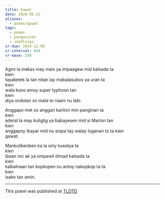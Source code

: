 ```yaml
---
title: Gawat
date: 2020-05-22
aliases:
  - poems/gawat
tags:
  - poems
  - pangasinan
  - seedlings
sr-due: 2024-12-09
sr-interval: 494
sr-ease: 250
---
```

Agmi la inekas may mais ya impaagew mid kalsada ta  
kien  
tayaketek la tan nitan lay mabalasubos ya uran ta  
kien  
wala kuno amoy super typhoon tan  
kien  
diya ondulan so mata to naani nu labi.  

Anggapo met so anggan kariton min panginan ta  
kien  
aderal la may kuliglig ya babayesen mid si Marlon tan  
kien  
anggapoy ibayar mid nu siopa tay walay luganan to ta kien  
gawat.  

Mankulibenben ka la siriy tuwalya ta  
kien  
ibaan mo ak ya ompawil dimad kalsada ta  
kien  
kalkalnaan tan kopkopen nu antoy nakopkop ta ta  
kien  
isako tan amin.  

---
This poem was published at [TLDTD](https://tldtd.org/poet/vince-imbat/)
